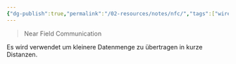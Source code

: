 ```yaml
---
{"dg-publish":true,"permalink":"/02-resources/notes/nfc/","tags":["wireless","netzwerk"],"noteIcon":"","updated":"2024-06-10T02:02:17.763+02:00"}
---
```


> Near Field Communication

Es wird verwendet um kleinere Datenmenge zu übertragen in kurze Distanzen. 